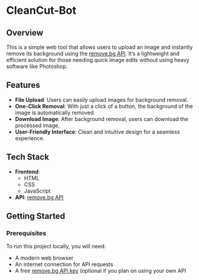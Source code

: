 # CleanCut-Bot

## Overview
This is a simple web tool that allows users to upload an image and instantly remove its background using the [remove.bg API](https://www.remove.bg/). It’s a lightweight and efficient solution for those needing quick image edits without using heavy software like Photoshop.

## Features
- **File Upload**: Users can easily upload images for background removal.
- **One-Click Removal**: With just a click of a button, the background of the image is automatically removed.
- **Download Image**: After background removal, users can download the processed image.
- **User-Friendly Interface**: Clean and intuitive design for a seamless experience.

## Tech Stack
- **Frontend**: 
  - HTML
  - CSS
  - JavaScript
- **API**: [remove.bg API](https://www.remove.bg/)

## Getting Started

### Prerequisites
To run this project locally, you will need:
- A modern web browser
- An internet connection for API requests
- A free [remove.bg API key](https://www.remove.bg/api) (optional if you plan on using your own API
